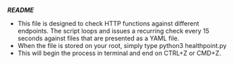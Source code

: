 ***README***
- This file is designed to check HTTP functions against different endpoints. The script loops and issues a recurring check every 15 seconds against files
  that are presented as a YAML file.
- When the file is stored on your root, simply type python3 healthpoint.py
- This will begin the process in terminal and end on CTRL+Z or CMD+Z.
